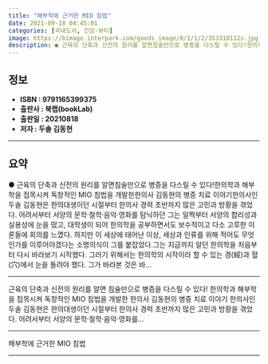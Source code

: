 ```yaml
---
title: "해부학에 근거한 MIO 침법"
date: 2021-09-18 04:45:01
categories: [국내도서, 건강-뷰티]
image: https://bimage.interpark.com/goods_image/0/1/1/2/353310112s.jpg
description: ● 근육의 단축과 신전의 원리를 알면침술만으로 병증을 다스릴 수 있다!한의학과 해부학을 접목시켜 독창적인 MIO 침법을 개발한한의사 김동현의 병증 치료 이야기한의사인 두솔 김동현은 한의대생이던 시절부터 한의사 경력 초반까지 많은 고민과 방황을 겪었다. 어려서부터 서양의 문학·철학·음악
---
```


## **정보**

- **ISBN : 9791165399375**
- **출판사 : 북랩(bookLab)**
- **출판일 : 20210818**
- **저자 : 두솔 김동현**

------



## **요약**

●  근육의 단축과 신전의 원리를 알면침술만으로 병증을 다스릴 수 있다!한의학과 해부학을 접목시켜 독창적인 MIO 침법을 개발한한의사 김동현의 병증 치료 이야기한의사인 두솔 김동현은 한의대생이던 시절부터 한의사 경력 초반까지 많은 고민과 방황을 겪었다. 어려서부터 서양의 문학·철학·음악·영화를 탐닉하던 그는 일찍부터 서양의 합리성과 실용성에 눈을 떴고, 대학생이 되어 한의학을 공부하면서도 보수적이고 다소 고루한 이론들에 회의를 느꼈다. 하지만 이 세상에 태어난 이상, 세상과 인류를 위해 적어도 무엇인가를 이루어야겠다는 소명의식이 그를 붙잡았다.그는 지금까지 알던 한의학을 처음부터 다시 바라보기 시작했다. 그러기 위해서는 한의학의 시작이라 할 수 있는 경(經)과 혈(穴)에서 눈을 돌려야 했다. 그가 바라본 것은 바...

------

근육의 단축과 신전의 원리를 알면
침술만으로 병증을 다스릴 수 있다!
한의학과 해부학을 접목시켜 독창적인 MIO 침법을 개발한
한의사 김동현의 병증 치료 이야기
한의사인 두솔 김동현은 한의대생이던 시절부터 한의사 경력 초반까지 많은 고민과 방황을 겪었다. 어려서부터 서양의 문학·철학·음악·영화를... 

------


해부학에 근거한 MIO 침법 

------


